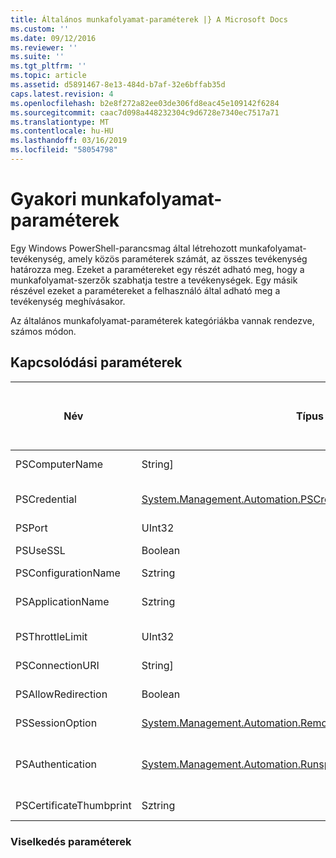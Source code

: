 ```yaml
---
title: Általános munkafolyamat-paraméterek |} A Microsoft Docs
ms.custom: ''
ms.date: 09/12/2016
ms.reviewer: ''
ms.suite: ''
ms.tgt_pltfrm: ''
ms.topic: article
ms.assetid: d5891467-8e13-484d-b7af-32e6bffab35d
caps.latest.revision: 4
ms.openlocfilehash: b2e8f272a82ee03de306fd8eac45e109142f6284
ms.sourcegitcommit: caac7d098a448232304c9d6728e7340ec7517a71
ms.translationtype: MT
ms.contentlocale: hu-HU
ms.lasthandoff: 03/16/2019
ms.locfileid: "58054798"
---
```

# <a name="common-workflow-parameters"></a>Gyakori munkafolyamat-paraméterek

Egy Windows PowerShell-parancsmag által létrehozott munkafolyamat-tevékenység, amely közös paraméterek számát, az összes tevékenység határozza meg. Ezeket a paramétereket egy részét adható meg, hogy a munkafolyamat-szerzők szabhatja testre a tevékenységek. Egy másik részével ezeket a paramétereket a felhasználó által adható meg a tevékenység meghívásakor.

Az általános munkafolyamat-paraméterek kategóriákba vannak rendezve, számos módon.

## <a name="connectivity-parameters"></a>Kapcsolódási paraméterek

|Név|Típus|Leírás|Végfelhasználók által a végrehajtás során adható meg?|A munkafolyamat szerzői a létrehozáskor megadott?|A példányosítás munkafolyamat Szerző szerint adható meg?|
|----------|----------|-----------------|-----------------------------------------------------|------------------------------------------------------------|-----------------------------------------------------------|
|PSComputerName|String]|Számítógép nevének, amelyek esetében szeretne indítsa el a feladatok listáját.|Igen|Igen|Igen|
|PSCredential|[System.Management.Automation.PSCredential](/dotnet/api/System.Management.Automation.PSCredential)|A hitelesítő adatok használata a bejelentkezéshez a PSComputerName paraméter által megadott számítógépekre. Ez a paraméter csak akkor, ha a megadott PSComputerName érvényességét.|Igen|Igen|Igen|
|PSPort|UInt32|A munkafolyamat futtatásához használt port.|Igen|Igen|Igen|
|PSUseSSL|Boolean|A távoli számítógép a munkafolyamat futtatási biztonságos kapcsolatot létesíteni a Secure Sockets Layer (SSL) protokoll használatával.|Igen|Igen|Igen|
|PSConfigurationName|Sztring|A munkamenet-konfiguráció a munkafolyamat futtatásához használt.|Igen|Igen|Igen|
|PSApplicationName|Sztring|Az alkalmazás neve része, a munkafolyamat-végrehajtási létesített kapcsolat URI. Használja ezt a paramétert csak akkor, amikor nem használja a ConnectionURI paramétert.|Igen|Igen|Igen|
|PSThrottleLimit|UInt32|A munkafolyamat futtatási létrehozható egyidejű kapcsolatok maximális száma.|Igen|TBD|Igen|
|PSConnectionURI|String]|Teljes URI-azonosítókat adja meg a végpontokat az interaktív munkamenet során a munkafolyamat futtatásához használt tömbje.|Igen|Igen|Igen|
|PSAllowRedirection|Boolean|Megadja, hogy a munkafolyamat futtatásához egy másik URI-t, a kapcsolat átirányításához.|Igen|Igen|Igen|
|PSSessionOption|[System.Management.Automation.Remoting.Pssessionoption](/dotnet/api/System.Management.Automation.Remoting.PSSessionOption)|A munkafolyamat futtatásához használt munkamenet speciális beállítások.|Igen|Igen|Igen|
|PSAuthentication|[System.Management.Automation.Runspaces.Authenticationmechanism](/dotnet/api/System.Management.Automation.Runspaces.AuthenticationMechanism)|Érték a [System.Management.Automation.Runspaces.Authenticationmechanism](/dotnet/api/System.Management.Automation.Runspaces.AuthenticationMechanism) enumerálása, amely megadja a hitelesítési mechanizmus a hitelesítéshez a felhasználó hitelesítő adatait.|Igen|Igen|Igen|
|PSCertificateThumbprint|Sztring|A digitális nyilvános kulcsú tanúsítvány (X509) egy felhasználói fiók, amely a munkafolyamat futtatási engedéllyel rendelkezik.|Igen|Igen|Igen|

### <a name="behavior-parameters"></a>Viselkedés paraméterek